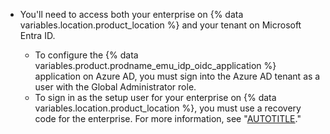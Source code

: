 - You'll need to access both your enterprise on {% data variables.location.product_location %} and your tenant on Microsoft Entra ID.

  - To configure the {% data variables.product.prodname_emu_idp_oidc_application %} application on Azure AD, you must sign into the Azure AD tenant as a user with the Global Administrator role.
  - To sign in as the setup user for your enterprise on {% data variables.location.product_location %}, you must use a recovery code for the enterprise. For more information, see "[AUTOTITLE](/admin/identity-and-access-management/managing-recovery-codes-for-your-enterprise/downloading-your-enterprise-accounts-single-sign-on-recovery-codes)."
